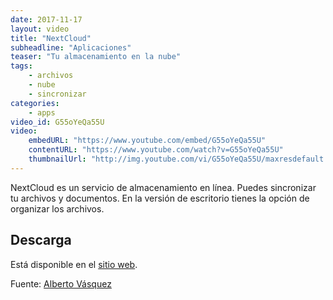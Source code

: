 ```yaml
---
date: 2017-11-17
layout: video
title: "NextCloud"
subheadline: "Aplicaciones"
teaser: "Tu almacenamiento en la nube"
tags:
    - archivos
    - nube
    - sincronizar
categories:
    - apps
video_id: G55oYeQa55U
video:
    embedURL: "https://www.youtube.com/embed/G55oYeQa55U"
    contentURL: "https://www.youtube.com/watch?v=G55oYeQa55U"
    thumbnailUrl: "http://img.youtube.com/vi/G55oYeQa55U/maxresdefault.jpg"
---
```

<!--more-->

NextCloud es un servicio de almacenamiento en línea. Puedes sincronizar tu archivos y documentos. En la versión de escritorio tienes la opción de organizar los archivos.

## Descarga

Está disponible en el [sitio web](https://nextcloud.com/install/#install-clients).


Fuente: [Alberto Vásquez](https://www.youtube.com/channel/UCGfNr7wn8ceIrTwslLePyew)
